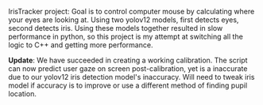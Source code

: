 IrisTracker project: Goal is to control computer mouse by calculating where your eyes are looking at. 
Using two yolov12 models, first detects eyes, second detects iris. Using these models together resulted in slow performance in python,
so this project is my attempt at switching all the logic to C++ and getting more performance.

**Update**:
We have succeeded in creating a working calibration. The script can now predict user gaze on screen post-calibration, 
yet is a inaccurate due to our yolov12 iris detection model's inaccuracy.
Will need to tweak iris model if accuracy is to improve or use a different method of finding pupil location.
